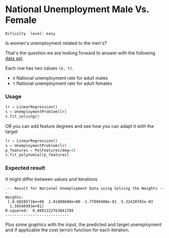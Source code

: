 # National Unemployment Male Vs. Female
`Dificulty  level: easy`

Is women's unemployment related to the men's?

That's the question we are looking forward to answer with the following [data set](http://college.cengage.com/mathematics/brase/understandable_statistics/7e/students/datasets/slr/frames/frame.html).

Each row has two values `(X, Y)`.

* `X` National unemployment rate for adult males
* `Y` National unemployment rate for adult females

### Usage

```python
lr = LinearRegression()
s = UnemploymentProblem(lr)
s.fit_solving()
```
OR you can add feature degrees and see how you can adapt it with the target
```python
lr = LinearRegression()
s = UnemploymentProblem(lr)
p_features = PolFeatures(deg=4)
s.fit_polynomial(p_features)
```
### Expected result

It might differ between values and iterations
```
--- Result for National Unemployment Data using Solving the Weights ---
Weights: 
 [-8.60285716e+00  2.01800680e+00 -1.77098408e-01  5.32430765e-03
  1.59546993e+01]
R-squared:  0.8891322763841704
----------------------------
```

Plus some graphics with the input, the predicted and target unemployment and if applicable the cost (error) function for each iteration.